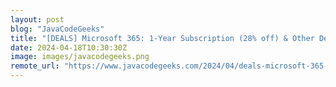 ```yaml
---
layout: post
blog: "JavaCodeGeeks"
title: "[DEALS] Microsoft 365: 1-Year Subscription (28% off) & Other Deals Up To 98% Off – Offers End Soon!"
date: 2024-04-18T10:30:30Z
image: images/javacodegeeks.png
remote_url: "https://www.javacodegeeks.com/2024/04/deals-microsoft-365-1-year-subscription-28-off-other-deals-up-to-98-off-offers-end-soon.html"
---
```

